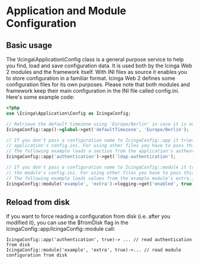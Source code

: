 # Application and Module Configuration

## Basic usage

The \Icinga\Application\Config class is a general purpose service to help you find, load and save
configuration data. It is used both by the Icinga Web 2 modules and the framework itself. With
INI files as source it enables you to store configuration in a familiar format. Icinga Web 2
defines some configuration files for its own purposes. Please note that both modules and framework
keep their main configuration in the INI file called config.ini. Here's some example code:

```php
<?php
use \Icinga\Application\Config as IcingaConfig;

// Retrieve the default timezone using 'Europe/Berlin' in case it is not set
IcingaConfig::app()->global->get('defaultTimezone', 'Europe/Berlin');

// If you don't pass a configuration name to IcingaConfig::app it tries to load values from the
// application's config.ini. For using other files you have to pass this parameter though.
// The following example loads a section from the application's authentication.ini:
IcingaConfig::app('authentication')->get('ldap-authentication');

// If you don't pass a configuration name to IcingaConfig::module it tries to load values from
// the module's config.ini. For using other files you have to pass this parameter though.
// The following example loads values from the example module's extra.ini:
IcingaConfig::module('example', 'extra')->logging->get('enabled', true);
```

## Reload from disk

If you want to force reading a configuration from disk (i.e. after you modified it), you can use the $fromDisk flag in
the IcingaConfig::app/IcingaConfig::module call:

    IcingaConfig::app('authentication', true)-> ... // read authentication from disk
    IcingaConfig::module('example', 'extra', true)->... // read module configuration from disk
